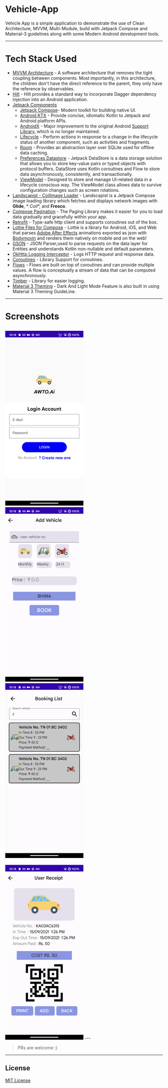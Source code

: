 # Vehicle-App

Vehicle App is a simple application to demonstrate the use of Clean Architecture, MVVM,
Multi-Module, build with Jetpack Compose and Material-3 guidelines along with some Modern Android
development tools.


---

# Tech Stack Used

- [MVVM Architecture](https://developer.android.com/topic/architecture) - A software architecture
  that removes the tight coupling between components. Most importantly, in this architecture, the
  children don't have the direct reference to the parent, they only have the reference by
  observables.
- [Hilt](https://dagger.dev/hilt/) - Hilt provides a standard way to incorporate Dagger dependency
  injection into an Android application.
- [Jetpack Components](https://developer.android.com/jetpack)
    - [Jetpack Compose](https://developer.android.com/jetpack/compose)- Modern toolkit for building
      native UI.
    - [Android KTX](https://developer.android.com/kotlin/ktx.html) - Provide concise, idiomatic
      Kotlin to Jetpack and Android platform APIs.
    - [AndroidX](https://developer.android.com/jetpack/androidx) - Major improvement to the original
      Android [Support Library](https://developer.android.com/topic/libraries/support-library/index),
      which is no longer maintained.
    - [Lifecycle](https://developer.android.com/topic/libraries/architecture/lifecycle) - Perform
      actions in response to a change in the lifecycle status of another component, such as
      activities and fragments.
    - [Room](https://developer.android.com/training/data-storage/room) - Provides an abstraction
      layer over SQLite used for offline data caching.
    - [Preferences Datastore](https://developer.android.com/topic/libraries/architecture/datastore) -
      Jetpack DataStore is a data storage solution that allows you to store key-value pairs or typed
      objects with protocol buffers. DataStore uses Kotlin coroutines and Flow to store data
      asynchronously, consistently, and transactionally.
    - [ViewModel](https://developer.android.com/topic/libraries/architecture/viewmodel) - Designed
      to store and manage UI-related data in a lifecycle conscious way. The ViewModel class allows
      data to survive configuration changes such as screen rotations.
- [Landscapist - CoilImage Loader](https://github.com/skydoves/landscapist) - Landscapist is a
  Jetpack Compose image loading library which fetches and displays network images with **Glide**, *
  *Coil**, and **Fresco**.
- [Compose Pagination](https://developer.android.com/jetpack/androidx/releases/paging) - The Paging
  Library makes it easier for you to load data gradually and gracefully within your app.
- [Retrofit](https://square.github.io/retrofit/) - Type-safe http client
  and supports coroutines out of the box.
- [Lottie Files for Compose](https://github.com/airbnb/lottie) - Lottie is a library for Android,
  iOS, and Web that parses [Adobe After Effects](http://www.adobe.com/products/aftereffects.html)
  animations exported as json with [Bodymovin](https://github.com/airbnb/lottie-web) and renders
  them natively on mobile and on the web!
- [GSON](https://github.com/square/gson) - JSON Parser,used to parse
  requests on the data layer for Entities and understands Kotlin non-nullable
  and default parameters.
- [OkHttp Logging Interceptor](https://github.com/square/okhttp/blob/master/okhttp-logging-interceptor/README.md) -
  Logs HTTP request and response data.
- [Coroutines](https://github.com/Kotlin/kotlinx.coroutines) - Library Support for coroutines.
- [Flows](https://developer.android.com/kotlin/flow) - Flows are built on top of coroutines and can
  provide multiple values. A flow is conceptually a stream of data that can be computed
  asynchronously.
- [Timber](https://github.com/JakeWharton/timber) - Library for easier logging.
- [Material 3 Theming]() - Dark And Light Mode Feature is also built in using Material 3 Theming
  GuideLine.

---

# Screenshots

<img src="config/assets/login.png" width="250" /> <img src="config/assets/addvehicle.png" width="250" /> <img src="config/assets/bookinglist.png" width="250" />
---
<img src="config/assets/userreceipt.png" width="250" />
---


> PRs are welcome :)

---

## License

[MIT License](LICENSE)